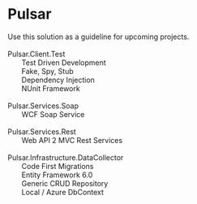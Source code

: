 <h1>Pulsar</h1>
Use this solution as a guideline for upcoming projects.
<br /><br />
Pulsar.Client.Test<br />
&nbsp;&nbsp;&nbsp;&nbsp;&nbsp;&nbsp;&nbsp;Test Driven Development<br />
&nbsp;&nbsp;&nbsp;&nbsp;&nbsp;&nbsp;&nbsp;Fake, Spy, Stub<br />
&nbsp;&nbsp;&nbsp;&nbsp;&nbsp;&nbsp;&nbsp;Dependency Injection<br />
&nbsp;&nbsp;&nbsp;&nbsp;&nbsp;&nbsp;&nbsp;NUnit Framework<br />
<br />
Pulsar.Services.Soap<br />
&nbsp;&nbsp;&nbsp;&nbsp;&nbsp;&nbsp;&nbsp;WCF Soap Service<br />
<br />
Pulsar.Services.Rest<br />
&nbsp;&nbsp;&nbsp;&nbsp;&nbsp;&nbsp;&nbsp;Web API 2 MVC Rest Services<br />
<br />
Pulsar.Infrastructure.DataCollector<br />
&nbsp;&nbsp;&nbsp;&nbsp;&nbsp;&nbsp;&nbsp;Code First Migrations<br />
&nbsp;&nbsp;&nbsp;&nbsp;&nbsp;&nbsp;&nbsp;Entity Framework 6.0<br />
&nbsp;&nbsp;&nbsp;&nbsp;&nbsp;&nbsp;&nbsp;Generic CRUD Repository<br />
&nbsp;&nbsp;&nbsp;&nbsp;&nbsp;&nbsp;&nbsp;Local / Azure DbContext